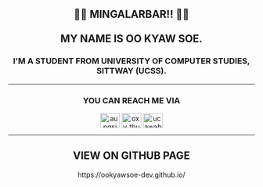 <h2 align="center">👋👋 MINGALARBAR!!  👋👋 <br><br> MY NAME IS OO KYAW SOE.</h2>
<h3 align="center">I'M A STUDENT FROM UNIVERSITY OF COMPUTER STUDIES, SITTWAY (UCSS).</h3>
<hr>
<h3 align="center">YOU CAN REACH ME VIA </h3>
<p align="center">
<a href="#" target="blank"><img align="center" src="https://raw.githubusercontent.com/rahuldkjain/github-profile-readme-generator/master/src/images/icons/Social/twitter.svg" alt="aungsi49983579" height="30" width="40" /></a>
<a href="https://www.instagram.com/kyawsoerakhine/" target="blank"><img align="center" src="https://raw.githubusercontent.com/rahuldkjain/github-profile-readme-generator/master/src/images/icons/Social/instagram.svg" alt="oxy_thu" height="30" width="40" /></a>
<a href="#" target="blank"><img align="center" src="https://raw.githubusercontent.com/rahuldkjain/github-profile-readme-generator/master/src/images/icons/Social/youtube.svg" alt="ucawabvprdxsyejufbbgevha" height="30" width="40" /></a>
</p>
<hr>

</p>

<h2 align="center">VIEW ON GITHUB PAGE</h2>
<p align="center">https://ookyawsoe-dev.github.io/</p>
